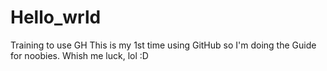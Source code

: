 # Hello_wrld
Training to use GH
This is my 1st time using GitHub so I'm doing the Guide for noobies.
Whish me luck, lol :D
